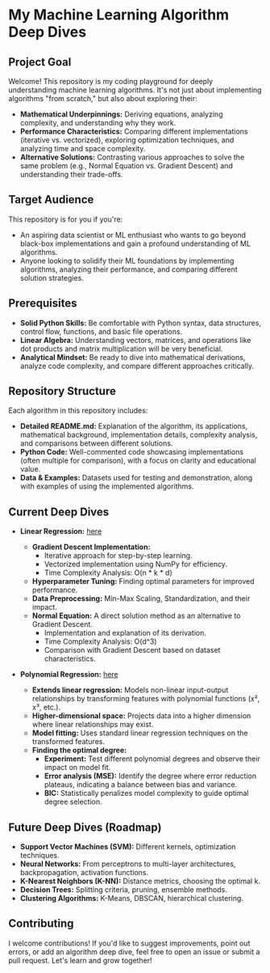  # My Machine Learning Algorithm Deep Dives

## Project Goal

Welcome! This repository is my coding playground for deeply understanding machine learning algorithms. It's not just about implementing algorithms "from scratch," but also about exploring their:

* **Mathematical Underpinnings:**  Deriving equations, analyzing complexity, and understanding why they work.
* **Performance Characteristics:**  Comparing different implementations (iterative vs. vectorized), exploring optimization techniques, and analyzing time and space complexity.
* **Alternative Solutions:**  Contrasting various approaches to solve the same problem (e.g., Normal Equation vs. Gradient Descent) and understanding their trade-offs. 

## Target Audience

This repository is for you if you're:

* An aspiring data scientist or ML enthusiast who wants to go beyond black-box implementations and gain a profound understanding of ML algorithms.
* Anyone looking to solidify their ML foundations by implementing algorithms, analyzing their performance, and comparing different solution strategies.

## Prerequisites

* **Solid Python Skills:** Be comfortable with Python syntax, data structures, control flow, functions, and basic file operations.
* **Linear Algebra:**  Understanding vectors, matrices, and operations like dot products and matrix multiplication will be very beneficial.
* **Analytical Mindset:** Be ready to dive into mathematical derivations, analyze code complexity, and compare different approaches critically.

## Repository Structure

Each algorithm in this repository includes:

* **Detailed README.md:** Explanation of the algorithm, its applications, mathematical background, implementation details, complexity analysis, and comparisons between different solutions.
* **Python Code:**  Well-commented code showcasing implementations (often multiple for comparison), with a focus on clarity and educational value.
* **Data & Examples:**  Datasets used for testing and demonstration, along with examples of using the implemented algorithms.

## Current Deep Dives

* **Linear Regression:** [here](https://github.com/omarTBakr/Educational-ML-/tree/main/linear%20regression#readme)
    - **Gradient Descent Implementation:** 
       - Iterative approach for step-by-step learning.
       - Vectorized implementation using NumPy for efficiency.
       - Time Complexity Analysis: O(n * k * d) 
    - **Hyperparameter Tuning:**  Finding optimal parameters for improved performance.
    - **Data Preprocessing:**  Min-Max Scaling, Standardization, and their impact.
    - **Normal Equation:**  A direct solution method as an alternative to Gradient Descent.
       - Implementation and explanation of its derivation.
       - Time Complexity Analysis:  O(d^3)
       - Comparison with Gradient Descent based on dataset characteristics.
     
*  **Polynomial Regression:** [here](https://github.com/omarTBakr/ML-Deep-Dive/tree/main/Polynomial%20regression)
    -  **Extends linear regression:** Models non-linear input-output relationships by transforming features with polynomial functions (x², x³, etc.).
    -  **Higher-dimensional space:**  Projects data into a higher dimension where linear relationships may exist.
    -  **Model fitting:**  Uses standard linear regression techniques on the transformed features.
    -  **Finding the optimal degree:**
       * **Experiment:** Test different polynomial degrees and observe their impact on model fit.
       * **Error analysis (MSE):** Identify the degree where error reduction plateaus, indicating a balance between bias and variance.
       * **BIC:** Statistically penalizes model complexity to guide optimal degree selection.    

## Future Deep Dives (Roadmap)

* **Support Vector Machines (SVM):**  Different kernels, optimization techniques.
* **Neural Networks:**  From perceptrons to multi-layer architectures, backpropagation, activation functions. 
* **K-Nearest Neighbors (K-NN):**  Distance metrics, choosing the optimal k.
* **Decision Trees:**  Splitting criteria, pruning, ensemble methods.
* **Clustering Algorithms:**  K-Means, DBSCAN, hierarchical clustering.

## Contributing

I welcome contributions! If you'd like to suggest improvements, point out errors, or add an algorithm deep dive, feel free to open an issue or submit a pull request. Let's learn and grow together! 
